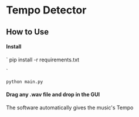 # Tempo Detector 

## How to Use 

#### Install

`
pip install -r requirements.txt

`

`
python main.py
`
#### Drag any .wav file and drop in the GUI 

The software automatically gives the music's Tempo

